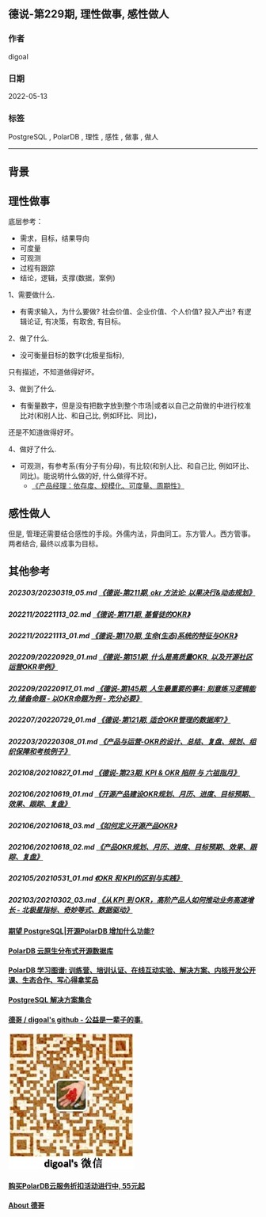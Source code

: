 ## 德说-第229期, 理性做事, 感性做人                         
                                            
### 作者                                            
digoal                                            
                                            
### 日期                                            
2022-05-13                                           
                                            
### 标签                                            
PostgreSQL , PolarDB , 理性 , 感性 , 做事 , 做人                               
                                            
----                                            
                                            
## 背景       
   
## 理性做事
底层参考：    
- 需求，目标，结果导向  
- 可度量  
- 可观测  
- 过程有跟踪  
- 结论，逻辑，支撑(数据，案例)  
  
1、需要做什么.   
- 有需求输入，为什么要做? 社会价值、企业价值、个人价值? 投入产出? 有逻辑论证, 有决策，有取舍, 有目标。    
  
2、做了什么.   
- 没可衡量目标的数字(北极星指标),   
  
只有描述，不知道做得好坏。  
  
3、做到了什么.   
- 有衡量数字，但是没有把数字放到整个市场|或者以自己之前做的中进行校准比对(和别人比、和自己比, 例如环比、同比)，  
  
还是不知道做得好坏。  
  
4、做好了什么.   
- 可观测，有参考系(有分子有分母)，有比较(和别人比、和自己比, 例如环比、同比)。能说明什么做的好, 什么做得不好。  
    - [《产品经理：依存度、规模化、可度量、周期性》](../202012/20201225_02.md)    
  
## 感性做人 
但是, 管理还需要结合感性的手段。外儒内法，异曲同工。东方管人。西方管事。两者结合, 最终以成事为目标。  
  
## 其他参考  
  
##### 202303/20230319_05.md   [《德说-第211期, okr 方法论: 以果决行&动态规划》](../202303/20230319_05.md)    
##### 202211/20221113_02.md   [《德说-第171期, 基督徒的OKR》](../202211/20221113_02.md)    
##### 202211/20221113_01.md   [《德说-第170期, 生命(生态)系统的特征与OKR》](../202211/20221113_01.md)    
##### 202209/20220929_01.md   [《德说-第151期, 什么是高质量OKR, 以及开源社区运营OKR举例》](../202209/20220929_01.md)    
##### 202209/20220917_01.md   [《德说-第145期, 人生最重要的事4: 刻意练习逻辑能力,储备命题 - 以OKR命题为例 - 充分必要》](../202209/20220917_01.md)    
##### 202207/20220729_01.md   [《德说-第121期, 适合OKR管理的数据库?》](../202207/20220729_01.md)    
##### 202203/20220308_01.md   [《产品与运营-OKR的设计、总结、复盘、规划、组织保障和考核例子》](../202203/20220308_01.md)    
##### 202108/20210827_01.md   [《德说-第23期, KPI & OKR 陷阱 与 六祖指月》](../202108/20210827_01.md)    
##### 202106/20210619_01.md   [《开源产品建设OKR规划、月历、进度、目标预期、效果、跟踪、复盘》](../202106/20210619_01.md)    
##### 202106/20210618_03.md   [《如何定义开源产品OKR》](../202106/20210618_03.md)    
##### 202106/20210618_02.md   [《产品OKR规划、月历、进度、目标预期、效果、跟踪、复盘》](../202106/20210618_02.md)    
##### 202105/20210531_01.md   [《OKR 和 KPI的区别与实践》](../202105/20210531_01.md)    
##### 202103/20210302_03.md   [《从 KPI 到 OKR，高阶产品人如何推动业务高速增长 - 北极星指标、奇妙等式、数据驱动》](../202103/20210302_03.md)    
  
  
  
#### [期望 PostgreSQL|开源PolarDB 增加什么功能?](https://github.com/digoal/blog/issues/76 "269ac3d1c492e938c0191101c7238216")
  
  
#### [PolarDB 云原生分布式开源数据库](https://github.com/ApsaraDB "57258f76c37864c6e6d23383d05714ea")
  
  
#### [PolarDB 学习图谱: 训练营、培训认证、在线互动实验、解决方案、内核开发公开课、生态合作、写心得拿奖品](https://www.aliyun.com/database/openpolardb/activity "8642f60e04ed0c814bf9cb9677976bd4")
  
  
#### [PostgreSQL 解决方案集合](../201706/20170601_02.md "40cff096e9ed7122c512b35d8561d9c8")
  
  
#### [德哥 / digoal's github - 公益是一辈子的事.](https://github.com/digoal/blog/blob/master/README.md "22709685feb7cab07d30f30387f0a9ae")
  
  
![digoal's wechat](../pic/digoal_weixin.jpg "f7ad92eeba24523fd47a6e1a0e691b59")
  
  
#### [购买PolarDB云服务折扣活动进行中, 55元起](https://www.aliyun.com/activity/new/polardb-yunparter?userCode=bsb3t4al "e0495c413bedacabb75ff1e880be465a")
  
  
#### [About 德哥](https://github.com/digoal/blog/blob/master/me/readme.md "a37735981e7704886ffd590565582dd0")
  
